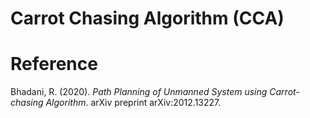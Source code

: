 # Carrot Chasing Algorithm (CCA)


# Reference
Bhadani, R. (2020). _Path Planning of Unmanned System using Carrot-chasing Algorithm_. arXiv preprint arXiv:2012.13227.
